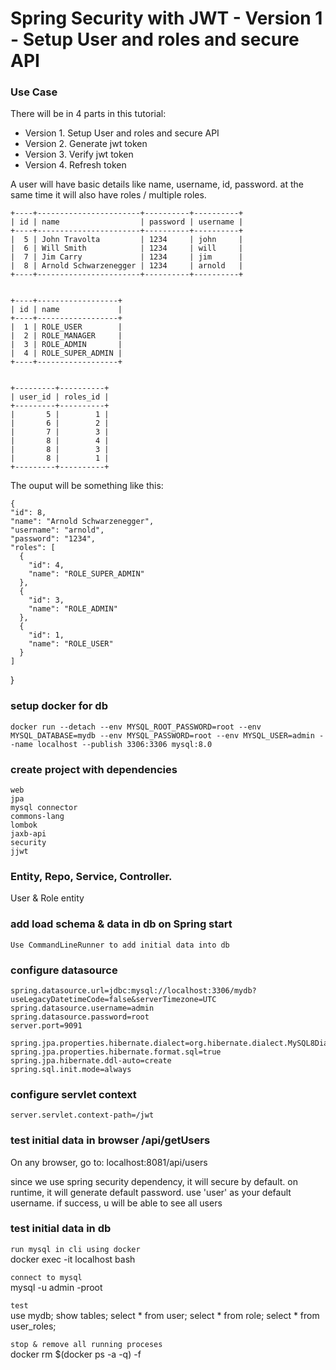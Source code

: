 
# Spring Security with JWT - Version 1 - Setup User and roles and secure API
###  

### Use Case

There will be in 4 parts in this tutorial:  
- Version 1. Setup User and roles and secure API
- Version 2. Generate jwt token
- Version 3. Verify jwt token
- Version 4. Refresh token

A user will have basic details like name, username, id, password.
at the same time it will also have roles / multiple roles.

        
    +----+-----------------------+----------+----------+
    | id | name                  | password | username |
    +----+-----------------------+----------+----------+
    |  5 | John Travolta         | 1234     | john     |
    |  6 | Will Smith            | 1234     | will     |
    |  7 | Jim Carry             | 1234     | jim      |
    |  8 | Arnold Schwarzenegger | 1234     | arnold   |
    +----+-----------------------+----------+----------+


    +----+------------------+
    | id | name             |
    +----+------------------+
    |  1 | ROLE_USER        |
    |  2 | ROLE_MANAGER     |
    |  3 | ROLE_ADMIN       |
    |  4 | ROLE_SUPER_ADMIN |
    +----+------------------+

        
    +---------+----------+
    | user_id | roles_id |
    +---------+----------+
    |       5 |        1 |
    |       6 |        2 |
    |       7 |        3 |
    |       8 |        4 |
    |       8 |        3 |
    |       8 |        1 |
    +---------+----------+

The ouput will be something like this:

    {
    "id": 8,
    "name": "Arnold Schwarzenegger",
    "username": "arnold",
    "password": "1234",
    "roles": [
      {
        "id": 4,
        "name": "ROLE_SUPER_ADMIN"
      },
      {
        "id": 3,
        "name": "ROLE_ADMIN"
      },
      {
        "id": 1,
        "name": "ROLE_USER"
      }
    ]
  }




### setup docker for db

    docker run --detach --env MYSQL_ROOT_PASSWORD=root --env MYSQL_DATABASE=mydb --env MYSQL_PASSWORD=root --env MYSQL_USER=admin --name localhost --publish 3306:3306 mysql:8.0


### create project with dependencies

    web
    jpa
    mysql connector
    commons-lang
    lombok
    jaxb-api
    security
    jjwt

### Entity, Repo, Service, Controller.

  User & Role entity

### add load schema & data in db on Spring start

    Use CommandLineRunner to add initial data into db


### configure datasource

    spring.datasource.url=jdbc:mysql://localhost:3306/mydb?useLegacyDatetimeCode=false&serverTimezone=UTC
    spring.datasource.username=admin
    spring.datasource.password=root
    server.port=9091
        
    spring.jpa.properties.hibernate.dialect=org.hibernate.dialect.MySQL8Dialect
    spring.jpa.properties.hibernate.format.sql=true
    spring.jpa.hibernate.ddl-auto=create
    spring.sql.init.mode=always

### configure servlet context

    server.servlet.context-path=/jwt

### test initial data in browser /api/getUsers

  On any browser, go to: localhost:8081/api/users

  since we use spring security dependency, it will secure by default. on runtime, it will generate default password.  use 'user' as your default username. if success, u will be able to see all users

### test initial data in db

`run mysql in cli using docker`  
  docker exec -it localhost bash

`connect to mysql`  
  mysql -u admin -proot

`test`  
	use mydb;
	show tables;
  select * from user;
  select * from role;
  select * from user_roles;

`stop & remove all running proceses`  
	docker rm $(docker ps -a -q) -f






